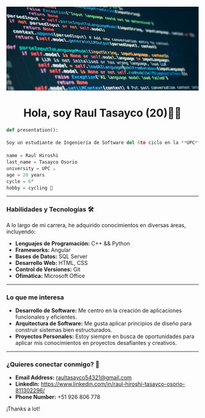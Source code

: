 <div align=center>

![imgBackground](resources/background.png)


# Hola, soy Raul Tasayco (20)👨‍💻
</div>

~~~python
def presentation():
    
Soy un estudiante de Ingeniería de Software del 6to ciclo en la **UPC**. Me gusta el desarrollo de software y estoy siempre buscando aprender nuevas tecnologías y mejorar mis habilidades. Tengo un enfoque especial en las buenas prácticas de desarrollo, aplicando metodologías como **Domain Driven Design** para crear soluciones robustas y escalables.

name = Raul Hiroshi
last_name = Tasayco Osorio
university = UPC ♨️
age = 20 years
cycle = 6° 
hobby = cycling 🚴
~~~
---

### Habilidades y Tecnologías 🛠️

A lo largo de mi carrera, he adquirido conocimientos en diversas áreas, incluyendo:

* **Lenguajes de Programación:** C++ && Python
* **Frameworks:** Angular
* **Bases de Datos:** SQL Server
* **Desarrollo Web:** HTML, CSS
* **Control de Versiones:** Git
* **Ofimática:** Microsoft Office

---

### Lo que me interesa 

* **Desarrollo de Software:** Me centro en la creación de aplicaciones funcionales y eficientes.
* **Arquitectura de Software:** Me gusta aplicar principios de diseño para construir sistemas bien estructurados.
* **Proyectos Personales:** Estoy siempre en busca de oportunidades para aplicar mis conocimientos en proyectos desafiantes y creativos.

---

### ¿Quieres conectar conmigo? 🤝

* **Email Address:** raultasayco54321@gmail.com
* **LinkedIn:** https://www.linkedin.com/in/raul-hiroshi-tasayco-osorio-811302296/
* **Phone Number:** +51 926 806 778

¡Thanks a lot!
